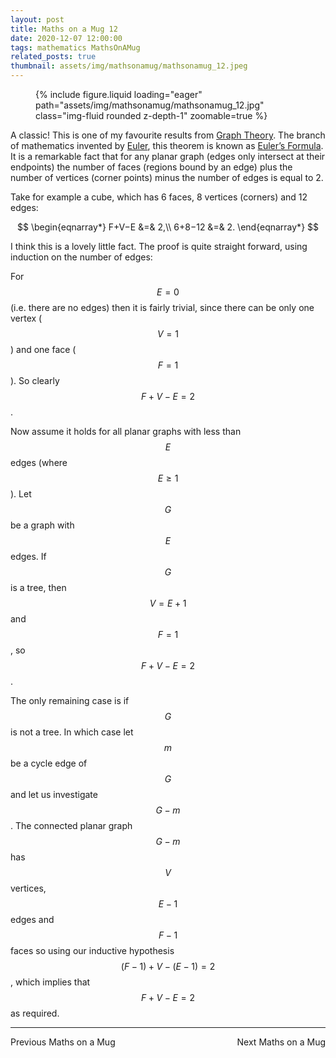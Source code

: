 ```yaml
---
layout: post
title: Maths on a Mug 12
date: 2020-12-07 12:00:00
tags: mathematics MathsOnAMug
related_posts: true
thumbnail: assets/img/mathsonamug/mathsonamug_12.jpeg
---
```


<div class="row mt-3">
    <div class="col-sm mt-3 mt-md-0">
        <figure>
            {% include figure.liquid loading="eager" path="assets/img/mathsonamug/mathsonamug_12.jpg" class="img-fluid rounded z-depth-1" zoomable=true %}
        </figure>
    </div>
</div>

A classic! This is one of my favourite results from [Graph Theory](https://en.wikipedia.org/wiki/Graph_theory). The branch of mathematics invented by [Euler](https://en.wikipedia.org/wiki/Leonhard_Euler), this theorem is known as [Euler’s Formula](https://en.wikipedia.org/wiki/Planar_graph#Euler.27s_formula). It is a remarkable fact that for any planar graph (edges only intersect at their endpoints) the number of faces (regions bound by an edge) plus the number of vertices (corner points) minus the number of edges is equal to 2.

Take for example a cube, which has 6 faces, 8 vertices (corners) and 12 edges:

$$
\begin{eqnarray*}
F+V−E &=& 2,\\
6+8−12 &=& 2.
\end{eqnarray*}
$$

I think this is a lovely little fact. The proof is quite straight forward, using induction on the number of edges:

For $$E=0$$ (i.e. there are no edges) then it is fairly trivial, since there can be only one vertex ($$V=1$$) and one face ($$F=1$$). So clearly $$F+V−E=2$$.

Now assume it holds for all planar graphs with less than $$E$$ edges (where $$E\ge 1$$). Let $$G$$ be a graph with $$E$$ edges. If $$G$$ is a tree, then $$V=E+1$$ and $$F=1$$, so $$F+V−E=2$$.

The only remaining case is if $$G$$ is not a tree. In which case let $$m$$ be a cycle edge of $$G$$ and let us investigate $$G−m$$. The connected planar graph $$G−m$$ has $$V$$ vertices, $$E−1$$ edges and $$F−1$$ faces so using our inductive hypothesis $$(F−1)+V−(E−1)=2$$, which implies that $$F+V−E=2$$ as required.

<hr>

<div style="display: flex; justify-content: space-between; align-items: center;">
    <a href="https://seanelvidge.github.io/blog/2020/Maths_on_a_Mug_11/" style="text-decoration: none;">Previous Maths on a Mug</a>
    <a href="https://seanelvidge.github.io/blog/2021/Maths_on_a_Mug_13/" style="text-decoration: none;">Next Maths on a Mug</a>
</div>
